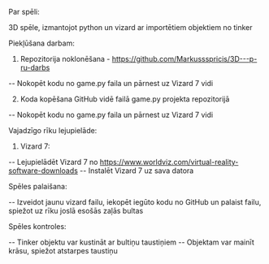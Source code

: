 Par spēli:

3D spēle, izmantojot python un vizard ar importētiem objektiem no tinker

Piekļūšana darbam:

1. Repozitorija noklonēšana - https://github.com/Markussspricis/3D---p-ru-darbs

-- Nokopēt kodu no game.py faila un pārnest uz Vizard 7 vidi

2. Koda kopēšana GitHub vidē failā game.py projekta repozitorijā

-- Nokopēt kodu no game.py faila un pārnest uz Vizard 7 vidi

Vajadzīgo rīku lejupielāde:

1. Vizard 7:

-- Lejupielādēt Vizard 7 no https://www.worldviz.com/virtual-reality-software-downloads
-- Instalēt Vizard 7 uz sava datora

Spēles palaišana:

-- Izveidot jaunu vizard failu, iekopēt iegūto kodu no GitHub un palaist failu, spiežot uz rīku joslā esošās zaļās bultas

Spēles kontroles:

-- Tinker objektu var kustināt ar bultiņu taustiņiem
-- Objektam var mainīt krāsu, spiežot atstarpes taustiņu